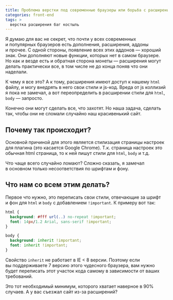 ```yaml
---
title: Проблема верстки под современные браузеры или борьба с расширениями
categories: front-end
tags: >
  верстка расширения баг костыль
---
```


Я думаю для вас не секрет, что почти у всех современных и популярных браузеров есть дополнения, расширения, аддоны и прочее. С одной стороны, появление всех этих аддонов — хороший знак. Они дополняют новые функции, которых нет в самом браузере. Но как и везде есть и обратная сторона монеты — расширения могут делать практически все, в том числе не до конца поняв что они наделали.

К чему я все это? А к тому, расширения имеют доступ к нашему `html` файлу, и могу внедрять в него свои стили и js-код. Вреда от js коллизий я пока не замечал, а вот переопределить в расширении стили для `html`, `body` — запросто.

Конечно они могут сделать все, что захотят. Но наша задача, сделать так, чтобы они не сломали случайно наш красивенький сайт.

## Почему так происходит?

Основной причиной для этого является стилизация страницы настроек для плагина (это касается Google Chrome). Т.к. страница настроек это обычная html страница, то к ней пишут стили для `html`, `body` и т.д.

Что чаще всего случайно ломают? Сложно сказать, я замечал в основном только несоответствия по шрифтам и фону.

## Что нам со всем этим делать?

Первое что нужно, это переписать свои стили, отвечающие за шрифт и фон для `html` и `body` с добавлением `!important`. К примеру вот так:

```css
html {
  background: #fff url(..) no-repeat !important;
  font: 14px/1.2 Arial, sans-serif !important;
}

body {
  background: inherit !important;
  font: inherit !important;
}
```

Свойство `inherit` не работает в IE < 8 версии. Поэтому если вы поддерживаете 7 версию этого чудесного браузера, вам нужно будет переписать этот участок кода самому в зависимости от ваших требований.

Это тот необходимый минимум, которого хватает наверное в 90% случаев. А у вас съезжал сайт из-за расширений?
